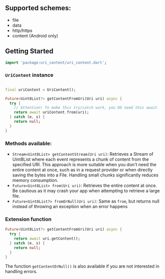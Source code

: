 ## Supported schemes:
- file
- data
- http/https
- content (Android only)

## Getting Started

```dart
import 'package:uri_content/uri_content.dart';
```
### `UriContent` instance

```dart

final uriContent = UriContent();

Future<Uint8List?> getContentFromUri(Uri uri) async {
  try {
    // Attention! To make this try/catch work, you DO need this await 
    return await uriContent.from(uri);
  } catch (e, s) {
    return null;
  }
}

```
### Methods available:
 - `Stream<Uint8List> getContentStream(Uri uri)`: Retrieves a Stream of Uint8List where each event represents a chunk of content from the specified URI. This approach is more suitable when you don't need the entire content at once, such as in a request provider or when directly saving the bytes into a File. Handling small chunks significantly reduces memory consumption.
 - `Future<Uint8List> from(Uri uri)`: Retrieves the entire content at once. Be cautious as it may crash your app when attempting to retrieve a large file.
 - `Future<Uint8List?> fromOrNull(Uri uri)`: Same as `from`, but returns null instead of throwing an exception when an error happens

### Extension function

```dart
Future<Uint8List?> getContentFromUri(Uri uri) async {
  try {
    return await uri.getContent();
  } catch (e, s) {
    return null;
  }
}
```
The function `getContentOrNull()` is also available if you are not interested in handling errors.
